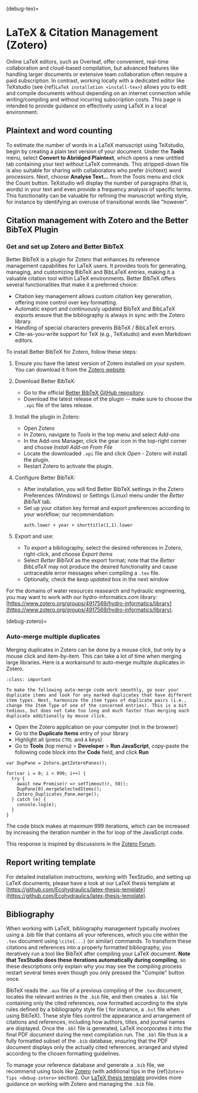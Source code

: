 (debug-tex)=
# LaTeX & Citation Management (Zotero)

Online LaTeX editors, such as Overleaf, offer convenient, real-time collaboration and cloud-based compilation, but advanced features like handling larger documents or extensive team collaboration often require a paid subscription. In contrast, working locally with a dedicated editor like TeXstudio (see {ref}`LaTeX installation <install-tex>`) allows you to edit and compile documents without depending on an internet connection while writing/compiling and without incurring subscription costs. This page is intended to provide guidance on effectively using LaTeX in a local environment.


## Plaintext and word counting

To estimate the number of words in a LaTeX manuscript using TeXstudio, begin by creating a plain text version of your document. Under the **Tools** menu, select **Convert to Abridged Plaintext**, which opens a new untitled tab containing your text without LaTeX commands. This stripped-down file is also suitable for sharing with collaborators who prefer (richtext) word processors. Next, choose **Analyse Text...** from the Tools menu and click the Count button. TeXstudio will display the number of paragraphs (that is, words) in your text and even provide a frequency analysis of specific terms. This functionality can be valuable for refining the manuscript writing style, for instance by identifying an overuse of transitional words like "however".

## Citation management with Zotero and the Better BibTeX Plugin

### Get and set up Zotero and Better BibTeX

Better BibTeX is a plugin for Zotero that enhances its reference management capabilities for LaTeX users. It provides tools for generating, managing, and customizing BibTeX and BibLaTeX entries, making it a valuable citation tool within LaTeX environments. Better BibTeX offers several functionalities that make it a preferred choice:

- Citation key management allows custom citation key generation, offering more control over key formatting.
- Automatic export and continuously updated BibTeX and BibLaTeX exports ensure that the bibliography is always in sync with the Zotero library.
- Handling of special characters prevents BibTeX / BibLaTeX errors.
- Cite-as-you-write support for TeX (e.g., TeXstudio) and even Markdown editors.


To install Better BibTeX for Zotero, follow these steps:

1. Ensure you have the latest version of Zotero installed on your system. You can download it from the [Zotero website](https://www.zotero.org).

2. Download Better BibTeX:
   - Go to the official [Better BibTeX GitHub repository](https://github.com/retorquere/zotero-better-bibtex).
   - Download the latest release of the plugin -- make sure to choose the `.xpi` file of the lates release.

3. Install the plugin in Zotero:
   - Open Zotero
   - In Zotero, navigate to *Tools* in the top menu and select *Add-ons*
   - In the Add-ons Manager, click the gear icon in the top-right corner and choose *Install Add-on From File*
   - Locate the downloaded `.xpi` file and click *Open* - Zotero will install the plugin.
   - Restart Zotero to activate the plugin.

4. Configure Better BibTeX:
   - After installation, you will find Better BibTeX settings in the Zotero Preferences (Windows) or Settings (Linux) menu under the *Better BibTeX* tab.
   - Set up your citation key format and export preferences according to your workflow; our recommendation:
     ```
     auth.lower + year + shorttitle(1,1).lower
     ```

5. Export and use:
   - To export a bibliography, select the desired references in Zotero, right-click, and choose *Export Items*
   - Select *Better BibTeX* as the export format; note that the *Better BibLaTeX* may not produce the desired functionality and cause untraceable error messages when compiling a `.tex` file.
   - Optionally, check the *keep updated* box in the next window

For the domains of water resources reasearch and hydraulic engineering, you may want to work with our hydro-informatics.com library: [https://www.zotero.org/groups/4917569/hydro-informatics/library](https://www.zotero.org/groups/4917569/hydro-informatics/library).

(debug-zotero)=
### Auto-merge multiple duplicates

Merging duplicates in Zotero can be done by a mouse click, but only by a mouse click and item-by-item. This can take a lot of time when merging large libraries. Here is a workaround to auto-merge multiple duplicates in Zotero.

```{admonition} Make sure all duplicates have the same Item Type
:class: important

To make the following auto-merge code work smoothly, go over your duplicate items and look for any marked duplicates that have different item types. Next, harmonize the item types of duplicate pairs (i.e., change the Item Type of one of the concerned entries). This is a bit tedious, but does not take too long and much faster than merging each duplicate additionally by mouse click.
```

* Open the Zotero application on your computer (not in the browser)
* Go to the **Duplicate Items** entry of your library
* Highlight all (press `CTRL` and `A` keys)
* Go to **Tools** (top menu) > **Developer** > **Run JavaScript**, copy-paste the following code block into the **Code** field, and click **Run**


```
var DupPane = Zotero.getZoteroPanes();

for(var i = 0; i < 999; i++) {
  try {
    await new Promise(r => setTimeout(r, 50));
    DupPane[0].mergeSelectedItems();
    Zotero_Duplicates_Pane.merge();
  } catch (e) {
    console.log(e);
  }
}
```

The code block makes at maximum 999 iterations, which can be increased by increasing the iteration number in the for loop of the JavaScript code.


This response is inspired by discussions in the [Zotero Forum](https://forums.zotero.org/discussion/40457/merge-all-duplicates).



## Report writing template

For detailed installation instructions, working with TexStudio, and setting up LaTeX documents, please have a look at our LaTeX thesis template at [https://github.com/Ecohydraulics/latex-thesis-template](https://github.com/Ecohydraulics/latex-thesis-template).

## Bibliography

When working with LaTeX, bibliography management typically involves using a .bib file that contains all your references, which you cite within the `.tex` document using `\cite{...}` (or similar) commands. To transform these citations and references into a properly formatted bibliography, you iteratively run a tool like BibTeX after compiling your LaTeX document. **Note that TexStudio does these iterations automatically during compiling**, so these descriptions only explain why you may see the compiling process restart several times even though you only pressed the "Compile" button once.

BibTeX reads the `.aux` file of a previous compiling of the `.tex` document, locates the relevant entries in the `.bib` file, and then creates a `.bbl` file containing only the cited references, now formatted according to the style rules defined by a bibliography style file ( for instance, a `.bst` file when using BibTeX). These style files control the appearance and arrangement of citations and references, including how authors, titles, and journal names are displayed. Once the `.bbl` file is generated, LaTeX incorporates it into the final PDF document during the next compilation run. The `.bbl` file thus is a fully formatted subset of the `.bib` database, ensuring that the PDF document displays only the actually cited references, arranged and styled according to the chosen formatting guidelines.

To manage your reference database and generate a `.bib` file, we recommend using tools like [Zotero](https://www.zotero.org/) (with additional tips in the {ref}`Zotero Tips <debug-zotero>` section). Our [LaTeX thesis template](https://github.com/Ecohydraulics/latex-thesis-template) provides more guidance on working with Zotero and managing the `.bib` file.
